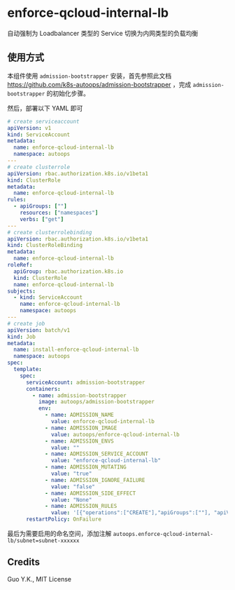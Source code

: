 # enforce-qcloud-internal-lb

自动强制为 Loadbalancer 类型的 Service 切换为内网类型的负载均衡

## 使用方式

本组件使用 `admission-bootstrapper` 安装，首先参照此文档 https://github.com/k8s-autoops/admission-bootstrapper ，完成 `admission-bootstrapper` 的初始化步骤。

然后，部署以下 YAML 即可

```yaml
# create serviceaccount
apiVersion: v1
kind: ServiceAccount
metadata:
  name: enforce-qcloud-internal-lb
  namespace: autoops
---
# create clusterrole
apiVersion: rbac.authorization.k8s.io/v1beta1
kind: ClusterRole
metadata:
  name: enforce-qcloud-internal-lb
rules:
  - apiGroups: [""]
    resources: ["namespaces"]
    verbs: ["get"]
---
# create clusterrolebinding
apiVersion: rbac.authorization.k8s.io/v1beta1
kind: ClusterRoleBinding
metadata:
  name: enforce-qcloud-internal-lb
roleRef:
  apiGroup: rbac.authorization.k8s.io
  kind: ClusterRole
  name: enforce-qcloud-internal-lb
subjects:
  - kind: ServiceAccount
    name: enforce-qcloud-internal-lb
    namespace: autoops
---
# create job
apiVersion: batch/v1
kind: Job
metadata:
  name: install-enforce-qcloud-internal-lb
  namespace: autoops
spec:
  template:
    spec:
      serviceAccount: admission-bootstrapper
      containers:
        - name: admission-bootstrapper
          image: autoops/admission-bootstrapper
          env:
            - name: ADMISSION_NAME
              value: enforce-qcloud-internal-lb
            - name: ADMISSION_IMAGE
              value: autoops/enforce-qcloud-internal-lb
            - name: ADMISSION_ENVS
              value: ""
            - name: ADMISSION_SERVICE_ACCOUNT
              value: "enforce-qcloud-internal-lb"
            - name: ADMISSION_MUTATING
              value: "true"
            - name: ADMISSION_IGNORE_FAILURE
              value: "false"
            - name: ADMISSION_SIDE_EFFECT
              value: "None"
            - name: ADMISSION_RULES
              value: '[{"operations":["CREATE"],"apiGroups":[""], "apiVersions":["*"], "resources":["services"]}]'
      restartPolicy: OnFailure
```

最后为需要启用的命名空间，添加注解 `autoops.enforce-qcloud-internal-lb/subnet=subnet-xxxxxx`

## Credits

Guo Y.K., MIT License
